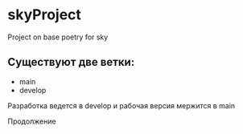 # skyProject
Project on base poetry for sky

## Существуют две ветки:
- main 
- develop

Разработка ведется в develop и рабочая версия мержится в main

Продолжение
